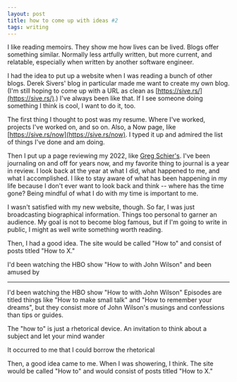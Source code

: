 ```yaml
---
layout: post
title: how to come up with ideas #2
tags: writing
---
```


I like reading memoirs.
They show me how lives can be lived.
Blogs offer something similar.
Normally less artfully written, but more current, and relatable, especially when written by another software engineer.

I had the idea to put up a website when I was reading a bunch of other blogs.
Derek Sivers' blog in particular made me want to create my own blog.
(I'm still hoping to come up with a URL as clean as [https://sive.rs/](https://sive.rs/).)
I've always been like that.
If I see someone doing something I think is cool, I want to do it, too.

The first thing I thought to post was my resume.
Where I've worked, projects I've worked on, and so on.
Also, a Now page, like [https://sive.rs/now](https://sive.rs/now).
I typed it up and admired the list of things I've done and am doing.

Then I put up a page reviewing my 2022, like [Greg Schier's](https://schier.co/blog/2022-review).
I've been journaling on and off for years now, and my favorite thing to journal is a year in review.
I look back at the year at what I did, what happened to me, and what I accomplished.
I like to stay aware of what has been happening in my life because I don't ever want to look back and think -- where has the time gone?
Being mindful of what I do with my time is important to me.

I wasn't satisfied with my new website, though.
So far, I was just broadcasting biographical information.
Things too personal to garner an audience.
My goal is not to become blog famous, but if I'm going to write in public, I might as well write something worth reading.

Then, I had a good idea.
The site would be called "How to" and consist of posts titled "How to X."


I'd been watching the HBO show "How to with John Wilson" and been amused by

---

I'd been watching the HBO show "How to with John Wilson"
Episodes are titled things like "How to make small talk" and "How to remember your dreams", but they consist more of John Wilson's musings and confessions than tips or guides.

The "how to" is just a rhetorical device.
An invitation to think about a subject and let your mind wander

It occurred to me that I could borrow the rhetorical

Then, a good idea came to me.
When I was showering, I think.
The site would be called "How to" and would consist of posts titled "How to X."
